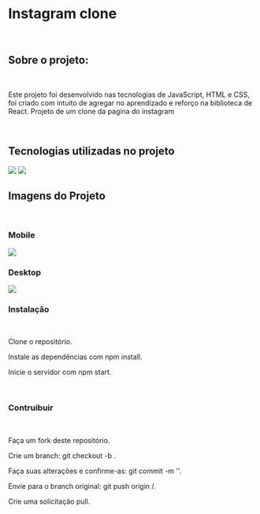 <h1> Instagram clone </h1>
<br>
<h2> Sobre o projeto: </h2>
<br>
<p> Este projeto foi desenvolvido nas tecnologias de JavaScript, HTML e CSS, foi criado com intuito de agregar no aprendizado e reforço na biblioteca de React.
  Projeto de um clone da pagina do instagram</p>
<br>
<h2>Tecnologias utilizadas no projeto</h2>
<img src="https://img.shields.io/badge/HTML5-E34F26?style=for-the-badge&logo=html5&logoColor=white">
<img src="https://img.shields.io/badge/CSS3-1572B6?style=for-the-badge&logo=css3&logoColor=white">
<br>
<h2> Imagens do Projeto </h2>
<br>
<h3>Mobile</h3><img src="https://github.com/gledsonzjunior/Instagram-page/blob/master/img/ps-mbl.png" />
<h3>Desktop</h3><img src="https://github.com/gledsonzjunior/Instagram-page/blob/master/img/ps-wds.png" />
<br>
<h3> Instalação </h3>
<br>
<p>Clone o repositório.</p>
<p>Instale as dependências com npm install.</p>
<p>Inicie o servidor com npm start.</p>
<br>
<h3>Contruibuir</h3>
<br>
<p>Faça um fork deste repositório.</p>
<p>Crie um branch: git checkout -b <nome_do_seu_branch>.</p>
<p>Faça suas alterações e confirme-as: git commit -m '<mensagem_do_commit>'.</p>
<p>Envie para o branch original: git push origin <nome_do_projeto>/<local>.</p>
<p>Crie uma solicitação pull.</p>
